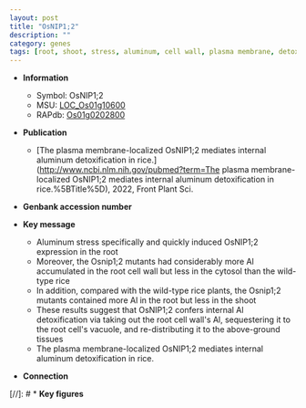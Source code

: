 ```yaml
---
layout: post
title: "OsNIP1;2"
description: ""
category: genes
tags: [root, shoot, stress, aluminum, cell wall, plasma membrane, detoxification, cytosol]
---
```


* **Information**  
    + Symbol: OsNIP1;2  
    + MSU: [LOC_Os01g10600](http://rice.uga.edu/cgi-bin/ORF_infopage.cgi?orf=LOC_Os01g10600)  
    + RAPdb: [Os01g0202800](https://rapdb.dna.affrc.go.jp/locus/?name=Os01g0202800)  

* **Publication**  
    + [The plasma membrane-localized OsNIP1;2 mediates internal aluminum detoxification in rice.](http://www.ncbi.nlm.nih.gov/pubmed?term=The plasma membrane-localized OsNIP1;2 mediates internal aluminum detoxification in rice.%5BTitle%5D), 2022, Front Plant Sci.

* **Genbank accession number**  

* **Key message**  
    + Aluminum stress specifically and quickly induced OsNIP1;2 expression in the root
    + Moreover, the Osnip1;2 mutants had considerably more Al accumulated in the root cell wall but less in the cytosol than the wild-type rice
    + In addition, compared with the wild-type rice plants, the Osnip1;2 mutants contained more Al in the root but less in the shoot
    + These results suggest that OsNIP1;2 confers internal Al detoxification via taking out the root cell wall&#x27;s Al, sequestering it to the root cell&#x27;s vacuole, and re-distributing it to the above-ground tissues
    + The plasma membrane-localized OsNIP1;2 mediates internal aluminum detoxification in rice.

* **Connection**  

[//]: # * **Key figures**  


